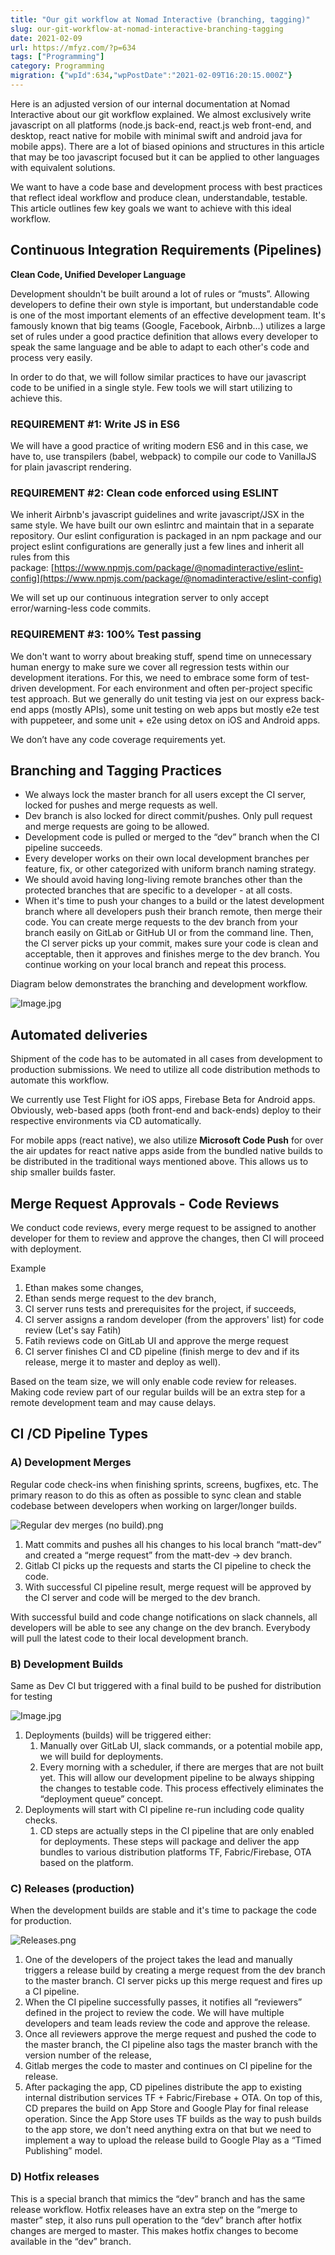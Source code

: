 ```yaml
---
title: "Our git workflow at Nomad Interactive (branching, tagging)"
slug: our-git-workflow-at-nomad-interactive-branching-tagging
date: 2021-02-09
url: https://mfyz.com/?p=634
tags: ["Programming"]
category: Programming
migration: {"wpId":634,"wpPostDate":"2021-02-09T16:20:15.000Z"}
---
```


Here is an adjusted version of our internal documentation at Nomad Interactive about our git workflow explained. We almost exclusively write javascript on all platforms (node.js back-end, react.js web front-end, and desktop, react native for mobile with minimal swift and android java for mobile apps). There are a lot of biased opinions and structures in this article that may be too javascript focused but it can be applied to other languages with equivalent solutions. 

We want to have a code base and development process with best practices that reflect ideal workflow and produce clean, understandable, testable. This article outlines few key goals we want to achieve with this ideal workflow. 

## Continuous Integration Requirements (Pipelines)

**Clean Code, Unified Developer Language**

Development shouldn't be built around a lot of rules or “musts”. Allowing developers to define their own style is important, but understandable code is one of the most important elements of an effective development team. It's famously known that big teams (Google, Facebook, Airbnb...) utilizes a large set of rules under a good practice definition that allows every developer to speak the same language and be able to adapt to each other's code and process very easily.

In order to do that, we will follow similar practices to have our javascript code to be unified in a single style. Few tools we will start utilizing to achieve this.

### REQUIREMENT #1: Write JS in ES6

We will have a good practice of writing modern ES6 and in this case, we have to, use transpilers (babel, webpack) to compile our code to VanillaJS for plain javascript rendering.

### REQUIREMENT #2: Clean code enforced using ESLINT

We inherit Airbnb's javascript guidelines and write javascript/JSX in the same style. We have built our own eslintrc and maintain that in a separate repository. Our eslint configuration is packaged in an npm package and our project eslint configurations are generally just a few lines and inherit all rules from this package: [https://www.npmjs.com/package/@nomadinteractive/eslint-config](https://www.npmjs.com/package/@nomadinteractive/eslint-config)

We will set up our continuous integration server to only accept error/warning-less code commits.

### REQUIREMENT #3: 100% Test passing

We don't want to worry about breaking stuff, spend time on unnecessary human energy to make sure we cover all regression tests within our development iterations. For this, we need to embrace some form of test-driven development. For each environment and often per-project specific test approach. But we generally do unit testing via jest on our express back-end apps (mostly APIs), some unit testing on web apps but mostly e2e test with puppeteer, and some unit + e2e using detox on iOS and Android apps.

We don’t have any code coverage requirements yet.

## Branching and Tagging Practices

*   We always lock the master branch for all users except the CI server, locked for pushes and merge requests as well.
*   Dev branch is also locked for direct commit/pushes. Only pull request and merge requests are going to be allowed.
*   Development code is pulled or merged to the “dev” branch when the CI pipeline succeeds.
*   Every developer works on their own local development branches per feature, fix, or other categorized with uniform branch naming strategy.
*   We should avoid having long-living remote branches other than the protected branches that are specific to a developer - at all costs.
*   When it's time to push your changes to a build or the latest development branch where all developers push their branch remote, then merge their code. You can create merge requests to the dev branch from your branch easily on GitLab or GitHub UI or from the command line. Then, the CI server picks up your commit, makes sure your code is clean and acceptable, then it approves and finishes merge to the dev branch. You continue working on your local branch and repeat this process.

Diagram below demonstrates the branching and development workflow.

![Image.jpg](/images/archive/en/2021/02/image.png)

## Automated deliveries

Shipment of the code has to be automated in all cases from development to production submissions. We need to utilize all code distribution methods to automate this workflow.

We currently use Test Flight for iOS apps, Firebase Beta for Android apps.  
Obviously, web-based apps (both front-end and back-ends) deploy to their respective environments via CD automatically.

For mobile apps (react native), we also utilize **Microsoft Code Push** for over the air updates for react native apps aside from the bundled native builds to be distributed in the traditional ways mentioned above. This allows us to ship smaller builds faster.

## Merge Request Approvals - Code Reviews

We conduct code reviews, every merge request to be assigned to another developer for them to review and approve the changes, then CI will proceed with deployment.

Example 

1.  Ethan makes some changes,
2.  Ethan sends merge request to the dev branch,
3.  CI server runs tests and prerequisites for the project, if succeeds,
4.  CI server assigns a random developer (from the approvers' list) for code review (Let's say Fatih)
5.  Fatih reviews code on GitLab UI and approve the merge request
6.  CI server finishes CI and CD pipeline (finish merge to dev and if its release, merge it to master and deploy as well).

Based on the team size, we will only enable code review for releases. Making code review part of our regular builds will be an extra step for a remote development team and may cause delays.

## CI /CD Pipeline Types

### **A) Development Merges**

Regular code check-ins when finishing sprints, screens, bugfixes, etc. The primary reason to do this as often as possible to sync clean and stable codebase between developers when working on larger/longer builds.

![Regular dev merges (no build).png](/images/archive/en/2021/02/image-2-1600x856.png)

1.  Matt commits and pushes all his changes to his local branch “matt-dev” and created a “merge request” from the matt-dev → dev branch.
2.  Gitlab CI picks up the requests and starts the CI pipeline to check the code.
3.  With successful CI pipeline result, merge request will be approved by the CI server and code will be merged to the dev branch.

With successful build and code change notifications on slack channels, all developers will be able to see any change on the dev branch. Everybody will pull the latest code to their local development branch.

### **B) Development Builds**

Same as Dev CI but triggered with a final build to be pushed for distribution for testing

![Image.jpg](/images/archive/en/2021/02/image-1.png)

1.  Deployments (builds) will be triggered either:
    1.  Manually over GitLab UI, slack commands, or a potential mobile app, we will build for deployments.
    2.  Every morning with a scheduler, if there are merges that are not built yet. This will allow our development pipeline to be always shipping the changes to testable code. This process effectively eliminates the “deployment queue” concept.
2.  Deployments will start with CI pipeline re-run including code quality checks.
    1.  CD steps are actually steps in the CI pipeline that are only enabled for deployments. These steps will package and deliver the app bundles to various distribution platforms TF, Fabric/Firebase, OTA based on the platform.

### **C) Releases (production)**

When the development builds are stable and it's time to package the code for production. 

![Releases.png](/images/archive/en/2021/02/image-3-1600x502.png)

1.  One of the developers of the project takes the lead and manually triggers a release build by creating a merge request from the dev branch to the master branch. CI server picks up this merge request and fires up a CI pipeline.
2.  When the CI pipeline successfully passes, it notifies all “reviewers” defined in the project to review the code. We will have multiple developers and team leads review the code and approve the release.
3.  Once all reviewers approve the merge request and pushed the code to the master branch, the CI pipeline also tags the master branch with the version number of the release,
4.  Gitlab merges the code to master and continues on CI pipeline for the release.
5.  After packaging the app, CD pipelines distribute the app to existing internal distribution services TF + Fabric/Firebase + OTA. On top of this, CD prepares the build on App Store and Google Play for final release operation. Since the App Store uses TF builds as the way to push builds to the app store, we don't need anything extra on that but we need to implement a way to upload the release build to Google Play as a “Timed Publishing” model.

### **D) Hotfix releases**

This is a special branch that mimics the “dev” branch and has the same release workflow. Hotfix releases have an extra step on the “merge to master” step, it also runs pull operation to the “dev” branch after hotfix changes are merged to master. This makes hotfix changes to become available in the “dev” branch.